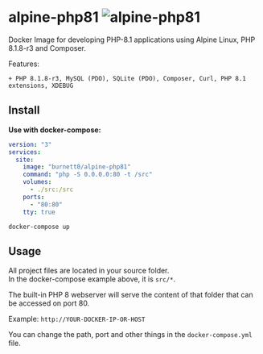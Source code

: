 # alpine-php81 ![alpine-php81](https://github.com/Burnett01/docker-images/workflows/alpine-php81/badge.svg?branch=alpine-php81)

Docker Image for developing PHP-8.1 applications using Alpine Linux, PHP 8.1.8-r3 and Composer.

Features:

    + PHP 8.1.8-r3, MySQL (PDO), SQLite (PDO), Composer, Curl, PHP 8.1 extensions, XDEBUG

## Install

**Use with docker-compose:**

```yml
version: "3"
services:
  site:
    image: "burnett0/alpine-php81"
    command: "php -S 0.0.0.0:80 -t /src"
    volumes:
      - ./src:/src
    ports:
      - "80:80"
    tty: true
```

```docker-compose up```

## Usage

 All project files are located in your source folder.<br/>
 In the docker-compose example above, it is ``src/*``.

The built-in PHP 8 webserver will serve the content of that folder that can be accessed on port 80.

Example:  ``http://YOUR-DOCKER-IP-OR-HOST``

You can change the path, port and other things in the ``docker-compose.yml`` file.


